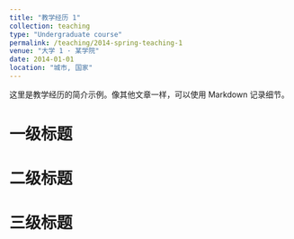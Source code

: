 ```yaml
---
title: "教学经历 1"
collection: teaching
type: "Undergraduate course"
permalink: /teaching/2014-spring-teaching-1
venue: "大学 1 · 某学院"
date: 2014-01-01
location: "城市, 国家"
---
```


这里是教学经历的简介示例。像其他文章一样，可以使用 Markdown 记录细节。

一级标题
======

二级标题
======

三级标题
======